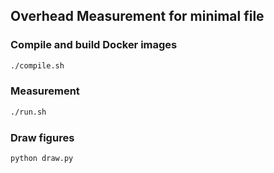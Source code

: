 ## Overhead Measurement for minimal file

### Compile and build Docker images

```bash
./compile.sh
```

### Measurement

```bash
./run.sh
```

### Draw figures

```bash
python draw.py
```